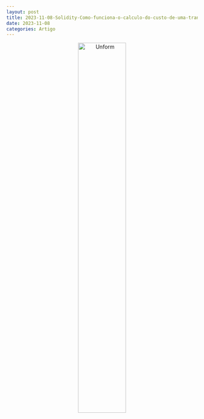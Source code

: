 ```yaml
---
layout: post
title: 2023-11-08-Solidity-Como-funciona-o-calculo-do-custo-de-uma-tranzacao
date: 2023-11-08
categories: Artigo
---
```


<p align="center">
<img src="{{ site.baseurl }}/images/2023-11-08-Solidity-Como-funciona-o-calculo-do-custo-de-uma-tranzacao.png" 
height="50%" width="50%" alt="Unform" />
</p>
